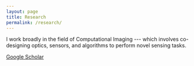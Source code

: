 ```yaml
---
layout: page
title: Research
permalink: /research/
---
```


I work broadly in the field of Computational Imaging --- which involves co-designing optics, sensors, and algorithms to perform novel sensing tasks. 

[Google Scholar](https://scholar.google.com/citations?user=vXX1cx4AAAAJ&hl=en)